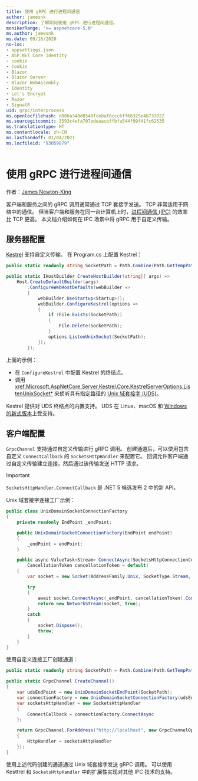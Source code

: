 ```yaml
---
title: 使用 gRPC 进行进程间通信
author: jamesnk
description: 了解如何使用 gRPC 进行进程间通信。
monikerRange: '>= aspnetcore-5.0'
ms.author: jamesnk
ms.date: 09/16/2020
no-loc:
- appsettings.json
- ASP.NET Core Identity
- cookie
- Cookie
- Blazor
- Blazor Server
- Blazor WebAssembly
- Identity
- Let's Encrypt
- Razor
- SignalR
uid: grpc/interprocess
ms.openlocfilehash: d806a340d8540fce8af6ccc6ff68325e4b733922
ms.sourcegitcommit: 3593c4efa707edeaaceffbfa544f99f41fc62535
ms.translationtype: HT
ms.contentlocale: zh-CN
ms.lasthandoff: 01/04/2021
ms.locfileid: "93059879"
---
```

# <a name="inter-process-communication-with-grpc"></a>使用 gRPC 进行进程间通信

作者：[James Newton-King](https://twitter.com/jamesnk)

客户端和服务之间的 gRPC 调用通常通过 TCP 套接字发送。 TCP 非常适用于网络中的通信。 但当客户端和服务在同一台计算机上时，[进程间通信 (IPC)](https://wikipedia.org/wiki/Inter-process_communication) 的效率比 TCP 更高。 本文档介绍如何在 IPC 场景中将 gRPC 用于自定义传输。

## <a name="server-configuration"></a>服务器配置

[Kestrel](xref:fundamentals/servers/kestrel) 支持自定义传输。 在 Program.cs 上配置 Kestrel：

```csharp
public static readonly string SocketPath = Path.Combine(Path.GetTempPath(), "socket.tmp");

public static IHostBuilder CreateHostBuilder(string[] args) =>
    Host.CreateDefaultBuilder(args)
        .ConfigureWebHostDefaults(webBuilder =>
        {
            webBuilder.UseStartup<Startup>();
            webBuilder.ConfigureKestrel(options =>
            {
                if (File.Exists(SocketPath))
                {
                    File.Delete(SocketPath);
                }
                options.ListenUnixSocket(SocketPath);
            });
        });
```

上面的示例：

* 在 `ConfigureKestrel` 中配置 Kestrel 的终结点。
* 调用 <xref:Microsoft.AspNetCore.Server.Kestrel.Core.KestrelServerOptions.ListenUnixSocket*> 来侦听具有指定路径的 [Unix 域套接字 (UDS)](https://wikipedia.org/wiki/Unix_domain_socket)。

Kestrel 提供对 UDS 终结点的内置支持。 UDS 在 Linux、macOS 和 [Windows 的新式版本](https://devblogs.microsoft.com/commandline/af_unix-comes-to-windows/)上受支持。

## <a name="client-configuration"></a>客户端配置

`GrpcChannel` 支持通过自定义传输进行 gRPC 调用。 创建通道后，可以使用包含自定义 `ConnectCallback` 的 `SocketsHttpHandler` 来配置它。 回调允许客户端通过自定义传输建立连接，然后通过该传输发送 HTTP 请求。

> [!IMPORTANT]
> `SocketsHttpHandler.ConnectCallback` 是 .NET 5 候选发布 2 中的新 API。

Unix 域套接字连接工厂示例：

```csharp
public class UnixDomainSocketConnectionFactory
{
    private readonly EndPoint _endPoint;

    public UnixDomainSocketConnectionFactory(EndPoint endPoint)
    {
        _endPoint = endPoint;
    }

    public async ValueTask<Stream> ConnectAsync(SocketsHttpConnectionContext _,
        CancellationToken cancellationToken = default)
    {
        var socket = new Socket(AddressFamily.Unix, SocketType.Stream, ProtocolType.Unspecified);

        try
        {
            await socket.ConnectAsync(_endPoint, cancellationToken).ConfigureAwait(false);
            return new NetworkStream(socket, true);
        }
        catch
        {
            socket.Dispose();
            throw;
        }
    }
}
```

使用自定义连接工厂创建通道：

```csharp
public static readonly string SocketPath = Path.Combine(Path.GetTempPath(), "socket.tmp");

public static GrpcChannel CreateChannel()
{
    var udsEndPoint = new UnixDomainSocketEndPoint(SocketPath);
    var connectionFactory = new UnixDomainSocketConnectionFactory(udsEndPoint);
    var socketsHttpHandler = new SocketsHttpHandler
    {
        ConnectCallback = connectionFactory.ConnectAsync
    };

    return GrpcChannel.ForAddress("http://localhost", new GrpcChannelOptions
    {
        HttpHandler = socketsHttpHandler
    });
}
```

使用上述代码创建的通道通过 Unix 域套接字发送 gRPC 调用。 可以使用 Kesttrel 和 `SocketsHttpHandler` 中的扩展性实现对其他 IPC 技术的支持。

